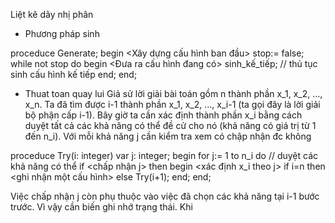 Liệt kê dãy nhị phân
- Phương pháp sinh

proceduce Generate;
begin
    <Xây dựng cấu hình ban đầu>
    stop:= false;
    while not stop do
    begin
        <Đưa ra cấu hình đang có>
        sinh_kế_tiếp; // thủ tục sinh cấu hình kế tiếp
    end;
end;

- Thuat toan quay lui
Giả sử lời giải bài toán gồm n thành phần x_1, x_2, ..., x_n. Ta đã tìm được i-1 thành phần x_1, x_2, ..., x_i-1 (ta gọi đây là lời giải bộ phận cấp i-1). Bây giờ ta cần xác định thành phần x_i bằng cách duyệt tất cả các khả năng có thể đề cử cho nó (khả năng có giá trị từ 1 đến n_i). Với mỗi khả năng j cần kiểm tra xem có chập nhận đc không

proceduce Try(i: integer)
var j: integer;
begin
    for j:= 1 to n_i do // duyệt các khả năng có thể
    if <chấp nhận j> then
    begin
        <xác định x_i theo j>
        if i=n then <ghi nhận một cấu hình>
        else Try(i+1);
    end;
end;

Việc chấp nhận j còn phụ thuộc vào việc đã chọn các khả năng tại i-1 bước trước. Vì vậy cần biến ghi nhớ trạng thái. Khi
